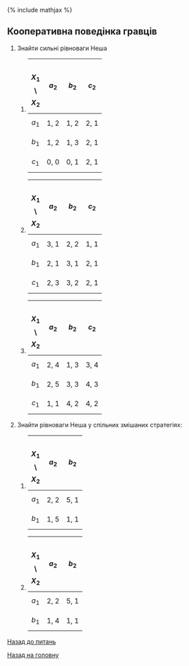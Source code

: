 <!-- 15.05 -->
{% include mathjax %}

## Кооперативна поведінка гравців

1. Знайти сильні рівноваги Неша

	1. 
		&nbsp;$$X_1$$ \ $$X_2$$ | $$a_2$$ | $$b_2$$ | $$c_2$$
		----------------------- | ------- | ------- | -------
		$$a_1$$           | 1, 2    | 1, 2    | 2, 1
		$$b_1$$           | 1, 2    | 1, 3    | 2, 1
		$$c_1$$           | 0, 0    | 0, 1    | 2, 1
	
	2. 
		&nbsp;$$X_1$$ \ $$X_2$$ | $$a_2$$ | $$b_2$$ | $$c_2$$
		----------------------- | ------- | ------- | -------
		$$a_1$$           | 3, 1    | 2, 2    | 1, 1
		$$b_1$$           | 2, 1    | 3, 1    | 2, 1
		$$c_1$$           | 2, 3    | 3, 2    | 2, 1

	3. 
		&nbsp;$$X_1$$ \ $$X_2$$ | $$a_2$$ | $$b_2$$ | $$c_2$$
		----------------------- | ------- | ------- | -------
		$$a_1$$           | 2, 4    | 1, 3    | 3, 4
		$$b_1$$           | 2, 5    | 3, 3    | 4, 3
		$$c_1$$           | 1, 1    | 4, 2    | 4, 2

2. Знайти рівноваги Неша у спільних змішаних стратегіях:
	
	1. 
		&nbsp;$$X_1$$ \ $$X_2$$ | $$a_2$$ | $$b_2$$
		----------------------- | ------- | -------
		$$a_1$$           | 2, 2    | 5, 1
		$$b_1$$           | 1, 5    | 1, 1
	
	2. 
		&nbsp;$$X_1$$ \ $$X_2$$ | $$a_2$$ | $$b_2$$
		----------------------- | ------- | -------
		$$a_1$$           | 2, 2    | 5, 1
		$$b_1$$           | 1, 4    | 1, 1

[Назад до питань](README.md)

[Назад на головну](../README.md)
